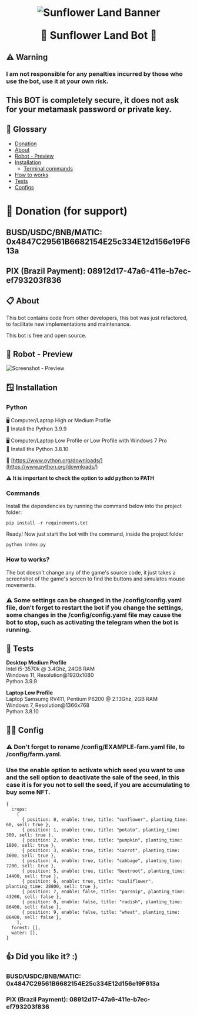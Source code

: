 <h1 align="center">

![Sunflower Land Banner](https://raw.githubusercontent.com/newerton/sunflower-land-bot/main/images/readme/banner.jpg)

  <a>
    🌻 Sunflower Land Bot 🌻 
  </a>
</h1>

## ⚠️ Warning

### I am not responsible for any penalties incurred by those who use the bot, use it at your own risk.
## This BOT is completely secure, it does not ask for your metamask password or private key.

## 📌 Glossary

  * [Donation](#donation)
  * [About](#about)
  * [Robot - Preview](#robot-preview)
  * [Installation](#installation)
    * [Terminal commands](#commands)
  * [How to works](#how-to-works)
  * [Tests](#tests)
  * [Configs](#configs)

# 🎁 <a id="donation"></a>Donation (for support)
## BUSD/USDC/BNB/MATIC: 0x4847C29561B6682154E25c334E12d156e19F613a  
## PIX (Brazil Payment): 08912d17-47a6-411e-b7ec-ef793203f836   

## 📋 <a id="about"></a>About

This bot contains code from other developers, this bot was just refactored, to facilitate new implementations and maintenance.

This bot is free and open source.

## 🤖 <a id="robot-preview"></a>Robot - Preview
![Screenshot - Preview](https://raw.githubusercontent.com/newerton/sunflower-land-bot/main/images/readme/bot_working.jpg)

## 🪟 <a id="installation"></a>Installation

### **Python**

🖥️ Computer/Laptop High or Medium Profile  
🐍 Install the Python 3.9.9

🖥️ Computer/Laptop Low Profile or Low Profile with Windows 7 Pro  
🐍 Install the Python 3.8.10

🔗 [https://www.python.org/downloads/](https://www.python.org/downloads/)

⚠️ **It is important to check the option to add python to PATH**

### <a id="commands"></a>Commands
Install the dependencies by running the command below into the project folder:

```
pip install -r requirements.txt
```
Ready! Now just start the bot with the command, inside the project folder

```
python index.py
```

### <a id="how-to-works"></a>**How to works?**

The bot doesn't change any of the game's source code, it just takes a screenshot of the game's screen to find the buttons and simulates mouse movements.

### ⚠️ Some settings can be changed in the /config/config.yaml file, don't forget to restart the bot if you change the settings, some changes in the /config/config.yaml file may cause the bot to stop, such as activating the telegram when the bot is running.
## 🧪 <a id="tests"></a>Tests
**Desktop Medium Profile**  
Intel i5-3570k @ 3.4Ghz, 24GB RAM  
Windows 11, Resolution@1920x1080  
Python 3.9.9  

**Laptop Low Profile**  
Laptop Samsumg RV411, Pentium P6200 @ 2.13Ghz, 2GB RAM  
Windows 7, Resolution@1366x768  
Python 3.8.10

## <a id="configs"></a>🧑‍🌾 Config

### ⚠️ Don't forget to rename /config/EXAMPLE-farn.yaml file, to /config/farm.yaml.  
### Use the enable option to activate which seed you want to use and the sell option to deactivate the sale of the seed, in this case it is for you not to sell the seed, if you are accumulating to buy some NFT.

```
{
  crops:
    [
      { position: 0, enable: true, title: "sunflower", planting_time: 60, sell: true },
      { position: 1, enable: true, title: "potato", planting_time: 300, sell: true },
      { position: 2, enable: true, title: "pumpkin", planting_time: 1800, sell: true },
      { position: 3, enable: true, title: "carrot", planting_time: 3600, sell: true },
      { position: 4, enable: true, title: "cabbage", planting_time: 7200, sell: true },
      { position: 5, enable: true, title: "beetroot", planting_time: 14400, sell: true },
      { position: 6, enable: true, title: "cauliflower", planting_time: 28800, sell: true },
      { position: 7, enable: false, title: "parsnip", planting_time: 43200, sell: false },
      { position: 8, enable: false, title: "radish", planting_time: 86400, sell: false },
      { position: 9, enable: false, title: "wheat", planting_time: 86400, sell: false },
    ],
  forest: [],
  water: [],
}

```

## 👍 Did you like it? :)

### BUSD/USDC/BNB/MATIC: 0x4847C29561B6682154E25c334E12d156e19F613a  
### PIX (Brazil Payment): 08912d17-47a6-411e-b7ec-ef793203f836